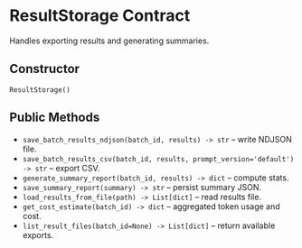 # ResultStorage Contract

Handles exporting results and generating summaries.

## Constructor
`ResultStorage()`

## Public Methods
- `save_batch_results_ndjson(batch_id, results) -> str` – write NDJSON file.
- `save_batch_results_csv(batch_id, results, prompt_version='default') -> str` – export CSV.
- `generate_summary_report(batch_id, results) -> dict` – compute stats.
- `save_summary_report(summary) -> str` – persist summary JSON.
- `load_results_from_file(path) -> List[dict]` – read results file.
- `get_cost_estimate(batch_id) -> dict` – aggregated token usage and cost.
- `list_result_files(batch_id=None) -> List[dict]` – return available exports.

